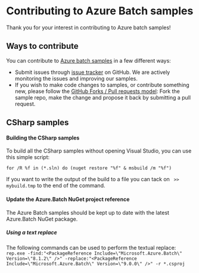 # Contributing to Azure Batch samples

Thank you for your interest in contributing to Azure batch samples!

## Ways to contribute

You can contribute to [Azure batch samples](https://github.com/Azure/azure-batch-samples/) in a few different ways:

- Submit issues through [issue tracker](https://github.com/Azure/azure-batch-samples/issues) on GitHub. We are actively monitoring the issues and improving our samples.
- If you wish to make code changes to samples, or contribute something new, please follow the [GitHub Forks / Pull requests model](https://help.github.com/articles/fork-a-repo/): Fork the sample repo, make the change and propose it back by submitting a pull request.


## CSharp samples

#### Building the CSharp samples
To build all the CSharp samples without opening Visual Studio, you can use this simple script:
```
for /R %f in (*.sln) do (nuget restore "%f" & msbuild /m "%f")
```

If you want to write the output of the build to a file you can tack on ` >> mybuild.tmp` to the end of the command.

#### Update the Azure.Batch NuGet project reference
The Azure Batch samples should be kept up to date with the latest Azure.Batch NuGet package.

##### Using a text replace
The following commands can be used to perform the textual replace: `rep.exe -find:"<PackageReference Include=\"Microsoft.Azure.Batch\" Version=\"8.1.2\" />" -replace:"<PackageReference Include=\"Microsoft.Azure.Batch\" Version=\"9.0.0\" />" -r *.csproj`
 